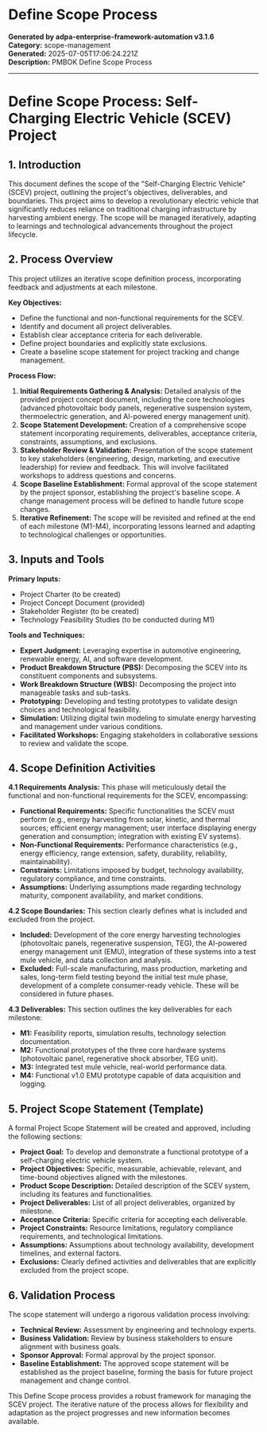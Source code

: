 # Define Scope Process

**Generated by adpa-enterprise-framework-automation v3.1.6**  
**Category:** scope-management  
**Generated:** 2025-07-05T17:06:24.221Z  
**Description:** PMBOK Define Scope Process

---

# Define Scope Process: Self-Charging Electric Vehicle (SCEV) Project

## 1. Introduction

This document defines the scope of the "Self-Charging Electric Vehicle" (SCEV) project, outlining the project's objectives, deliverables, and boundaries.  This project aims to develop a revolutionary electric vehicle that significantly reduces reliance on traditional charging infrastructure by harvesting ambient energy.  The scope will be managed iteratively, adapting to learnings and technological advancements throughout the project lifecycle.

## 2. Process Overview

This project utilizes an iterative scope definition process, incorporating feedback and adjustments at each milestone.

**Key Objectives:**

* Define the functional and non-functional requirements for the SCEV.
* Identify and document all project deliverables.
* Establish clear acceptance criteria for each deliverable.
* Define project boundaries and explicitly state exclusions.
* Create a baseline scope statement for project tracking and change management.

**Process Flow:**

1. **Initial Requirements Gathering & Analysis:**  Detailed analysis of the provided project concept document, including the core technologies (advanced photovoltaic body panels, regenerative suspension system, thermoelectric generation, and AI-powered energy management unit).
2. **Scope Statement Development:** Creation of a comprehensive scope statement incorporating requirements, deliverables, acceptance criteria, constraints, assumptions, and exclusions.
3. **Stakeholder Review & Validation:** Presentation of the scope statement to key stakeholders (engineering, design, marketing, and executive leadership) for review and feedback.  This will involve facilitated workshops to address questions and concerns.
4. **Scope Baseline Establishment:** Formal approval of the scope statement by the project sponsor, establishing the project's baseline scope.  A change management process will be defined to handle future scope changes.
5. **Iterative Refinement:**  The scope will be revisited and refined at the end of each milestone (M1-M4), incorporating lessons learned and adapting to technological challenges or opportunities.


## 3. Inputs and Tools

**Primary Inputs:**

* Project Charter (to be created)
* Project Concept Document (provided)
* Stakeholder Register (to be created)
* Technology Feasibility Studies (to be conducted during M1)

**Tools and Techniques:**

* **Expert Judgment:**  Leveraging expertise in automotive engineering, renewable energy, AI, and software development.
* **Product Breakdown Structure (PBS):**  Decomposing the SCEV into its constituent components and subsystems.
* **Work Breakdown Structure (WBS):**  Decomposing the project into manageable tasks and sub-tasks.
* **Prototyping:**  Developing and testing prototypes to validate design choices and technological feasibility.
* **Simulation:**  Utilizing digital twin modeling to simulate energy harvesting and management under various conditions.
* **Facilitated Workshops:**  Engaging stakeholders in collaborative sessions to review and validate the scope.


## 4. Scope Definition Activities

**4.1 Requirements Analysis:**  This phase will meticulously detail the functional and non-functional requirements for the SCEV, encompassing:

* **Functional Requirements:**  Specific functionalities the SCEV must perform (e.g., energy harvesting from solar, kinetic, and thermal sources; efficient energy management; user interface displaying energy generation and consumption; integration with existing EV systems).
* **Non-Functional Requirements:**  Performance characteristics (e.g., energy efficiency, range extension, safety, durability, reliability, maintainability).
* **Constraints:**  Limitations imposed by budget, technology availability, regulatory compliance, and time constraints.
* **Assumptions:**  Underlying assumptions made regarding technology maturity, component availability, and market conditions.

**4.2 Scope Boundaries:**  This section clearly defines what is included and excluded from the project.

* **Included:** Development of the core energy harvesting technologies (photovoltaic panels, regenerative suspension, TEG), the AI-powered energy management unit (EMU), integration of these systems into a test mule vehicle, and data collection and analysis.
* **Excluded:**  Full-scale manufacturing, mass production, marketing and sales, long-term field testing beyond the initial test mule phase, development of a complete consumer-ready vehicle.  These will be considered in future phases.

**4.3 Deliverables:**  This section outlines the key deliverables for each milestone:

* **M1:** Feasibility reports, simulation results, technology selection documentation.
* **M2:** Functional prototypes of the three core hardware systems (photovoltaic panel, regenerative shock absorber, TEG unit).
* **M3:** Integrated test mule vehicle, real-world performance data.
* **M4:**  Functional v1.0 EMU prototype capable of data acquisition and logging.


## 5. Project Scope Statement (Template)

A formal Project Scope Statement will be created and approved, including the following sections:

* **Project Goal:** To develop and demonstrate a functional prototype of a self-charging electric vehicle system.
* **Project Objectives:** Specific, measurable, achievable, relevant, and time-bound objectives aligned with the milestones.
* **Product Scope Description:**  Detailed description of the SCEV system, including its features and functionalities.
* **Project Deliverables:**  List of all project deliverables, organized by milestone.
* **Acceptance Criteria:**  Specific criteria for accepting each deliverable.
* **Project Constraints:**  Resource limitations, regulatory compliance requirements, and technological limitations.
* **Assumptions:**  Assumptions about technology availability, development timelines, and external factors.
* **Exclusions:**  Clearly defined activities and deliverables that are explicitly excluded from the project scope.


## 6. Validation Process

The scope statement will undergo a rigorous validation process involving:

* **Technical Review:**  Assessment by engineering and technology experts.
* **Business Validation:**  Review by business stakeholders to ensure alignment with business goals.
* **Sponsor Approval:**  Formal approval by the project sponsor.
* **Baseline Establishment:**  The approved scope statement will be established as the project baseline, forming the basis for future project management and change control.


This Define Scope process provides a robust framework for managing the SCEV project.  The iterative nature of the process allows for flexibility and adaptation as the project progresses and new information becomes available.
